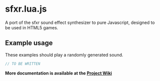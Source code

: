sfxr.lua.js
===========

A port of the sfxr sound effect synthesizer to pure Javascript, designed to be used
in HTML5 games.


Example usage
-------------

These examples should play a randomly generated sound.

```js
// TO BE WRITTEN
```


**More documentation is available at the [Project Wiki](https://github.com/lucasdealmeidasm/sfxrluajs/wiki)**
